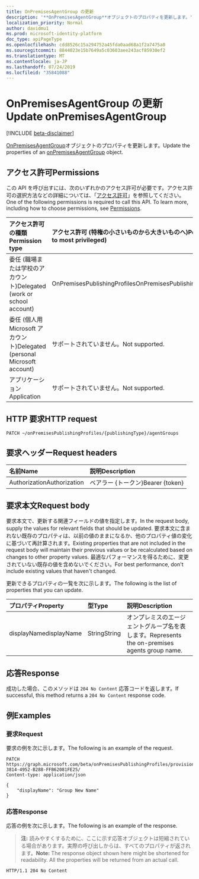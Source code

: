 ```yaml
---
title: OnPremisesAgentGroup の更新
description: '**OnPremisesAgentGroup**オブジェクトのプロパティを更新します。'
localization_priority: Normal
author: davidmu1
ms.prod: microsoft-identity-platform
doc_type: apiPageType
ms.openlocfilehash: cdd8526c15a294752a45fda0aad68a1f2a7475a0
ms.sourcegitcommit: 8844023e15b7649a5c03603aee243acf85930ef2
ms.translationtype: MT
ms.contentlocale: ja-JP
ms.lasthandoff: 07/24/2019
ms.locfileid: "35841088"
---
```

# <a name="update-onpremisesagentgroup"></a><span data-ttu-id="3f489-103">OnPremisesAgentGroup の更新</span><span class="sxs-lookup"><span data-stu-id="3f489-103">Update onPremisesAgentGroup</span></span>

[!INCLUDE [beta-disclaimer](../../includes/beta-disclaimer.md)]

<span data-ttu-id="3f489-104">[OnPremisesAgentGroup](../resources/onpremisesagentgroup.md)オブジェクトのプロパティを更新します。</span><span class="sxs-lookup"><span data-stu-id="3f489-104">Update the properties of an [onPremisesAgentGroup](../resources/onpremisesagentgroup.md) object.</span></span>

## <a name="permissions"></a><span data-ttu-id="3f489-105">アクセス許可</span><span class="sxs-lookup"><span data-stu-id="3f489-105">Permissions</span></span>

<span data-ttu-id="3f489-p101">この API を呼び出すには、次のいずれかのアクセス許可が必要です。アクセス許可の選択方法などの詳細については、「[アクセス許可](/graph/permissions-reference)」を参照してください。</span><span class="sxs-lookup"><span data-stu-id="3f489-p101">One of the following permissions is required to call this API. To learn more, including how to choose permissions, see [Permissions](/graph/permissions-reference).</span></span>

| <span data-ttu-id="3f489-108">アクセス許可の種類</span><span class="sxs-lookup"><span data-stu-id="3f489-108">Permission type</span></span>                        | <span data-ttu-id="3f489-109">アクセス許可 (特権の小さいものから大きいものへ)</span><span class="sxs-lookup"><span data-stu-id="3f489-109">Permissions (from least to most privileged)</span></span> |
|:--------------------------------------|:---------------------------------------------------------|
|<span data-ttu-id="3f489-110">委任 (職場または学校のアカウント)</span><span class="sxs-lookup"><span data-stu-id="3f489-110">Delegated (work or school account)</span></span>     | <span data-ttu-id="3f489-111">OnPremisesPublishingProfiles</span><span class="sxs-lookup"><span data-stu-id="3f489-111">OnPremisesPublishingProfiles.ReadWrite.All</span></span> |
| <span data-ttu-id="3f489-112">委任 (個人用 Microsoft アカウント)</span><span class="sxs-lookup"><span data-stu-id="3f489-112">Delegated (personal Microsoft account)</span></span> | <span data-ttu-id="3f489-113">サポートされていません。</span><span class="sxs-lookup"><span data-stu-id="3f489-113">Not supported.</span></span> |
| <span data-ttu-id="3f489-114">アプリケーション</span><span class="sxs-lookup"><span data-stu-id="3f489-114">Application</span></span>                            | <span data-ttu-id="3f489-115">サポートされていません。</span><span class="sxs-lookup"><span data-stu-id="3f489-115">Not supported.</span></span> |

## <a name="http-request"></a><span data-ttu-id="3f489-116">HTTP 要求</span><span class="sxs-lookup"><span data-stu-id="3f489-116">HTTP request</span></span>

<!-- { "blockType": "ignored" } -->

```http
PATCH ~/onPremisesPublishingProfiles/{publishingType}/agentGroups
```

## <a name="request-headers"></a><span data-ttu-id="3f489-117">要求ヘッダー</span><span class="sxs-lookup"><span data-stu-id="3f489-117">Request headers</span></span>

| <span data-ttu-id="3f489-118">名前</span><span class="sxs-lookup"><span data-stu-id="3f489-118">Name</span></span>       | <span data-ttu-id="3f489-119">説明</span><span class="sxs-lookup"><span data-stu-id="3f489-119">Description</span></span>|
|:-----------|:-----------|
| <span data-ttu-id="3f489-120">Authorization</span><span class="sxs-lookup"><span data-stu-id="3f489-120">Authorization</span></span> | <span data-ttu-id="3f489-121">ベアラー {トークン}</span><span class="sxs-lookup"><span data-stu-id="3f489-121">Bearer {token}</span></span> |

## <a name="request-body"></a><span data-ttu-id="3f489-122">要求本文</span><span class="sxs-lookup"><span data-stu-id="3f489-122">Request body</span></span>

<span data-ttu-id="3f489-123">要求本文で、更新する関連フィールドの値を指定します。</span><span class="sxs-lookup"><span data-stu-id="3f489-123">In the request body, supply the values for relevant fields that should be updated.</span></span> <span data-ttu-id="3f489-124">要求本文に含まれない既存のプロパティは、以前の値のままになるか、他のプロパティ値の変化に基づいて再計算されます。</span><span class="sxs-lookup"><span data-stu-id="3f489-124">Existing properties that are not included in the request body will maintain their previous values or be recalculated based on changes to other property values.</span></span> <span data-ttu-id="3f489-125">最適なパフォーマンスを得るために、変更されていない既存の値を含めないでください。</span><span class="sxs-lookup"><span data-stu-id="3f489-125">For best performance, don't include existing values that haven't changed.</span></span>

<span data-ttu-id="3f489-126">更新できるプロパティの一覧を次に示します。</span><span class="sxs-lookup"><span data-stu-id="3f489-126">The following is the list of properties that you can update.</span></span>

| <span data-ttu-id="3f489-127">プロパティ</span><span class="sxs-lookup"><span data-stu-id="3f489-127">Property</span></span>     | <span data-ttu-id="3f489-128">型</span><span class="sxs-lookup"><span data-stu-id="3f489-128">Type</span></span>        | <span data-ttu-id="3f489-129">説明</span><span class="sxs-lookup"><span data-stu-id="3f489-129">Description</span></span> |
|:-------------|:------------|:------------|
|<span data-ttu-id="3f489-130">displayName</span><span class="sxs-lookup"><span data-stu-id="3f489-130">displayName</span></span>|<span data-ttu-id="3f489-131">String</span><span class="sxs-lookup"><span data-stu-id="3f489-131">String</span></span>| <span data-ttu-id="3f489-132">オンプレミスのエージェントグループ名を表します。</span><span class="sxs-lookup"><span data-stu-id="3f489-132">Represents the on-premises agents group name.</span></span>|

## <a name="response"></a><span data-ttu-id="3f489-133">応答</span><span class="sxs-lookup"><span data-stu-id="3f489-133">Response</span></span>

<span data-ttu-id="3f489-134">成功した場合、このメソッドは `204 No Content` 応答コードを返します。</span><span class="sxs-lookup"><span data-stu-id="3f489-134">If successful, this method returns a `204 No Content` response code.</span></span>

## <a name="examples"></a><span data-ttu-id="3f489-135">例</span><span class="sxs-lookup"><span data-stu-id="3f489-135">Examples</span></span>

### <a name="request"></a><span data-ttu-id="3f489-136">要求</span><span class="sxs-lookup"><span data-stu-id="3f489-136">Request</span></span>

<span data-ttu-id="3f489-137">要求の例を次に示します。</span><span class="sxs-lookup"><span data-stu-id="3f489-137">The following is an example of the request.</span></span>
<!-- {
  "blockType": "request",
  "name": "update_onpremisesagentgroup"
}-->

```http
PATCH https://graph.microsoft.com/beta/onPremisesPublishingProfiles/provisioning/agentGroups/8832388F-3814-4952-B288-FFB62081FE25/
Content-type: application/json

{
    "displayName": "Group New Name"
}
```

### <a name="response"></a><span data-ttu-id="3f489-138">応答</span><span class="sxs-lookup"><span data-stu-id="3f489-138">Response</span></span>

<span data-ttu-id="3f489-139">応答の例を次に示します。</span><span class="sxs-lookup"><span data-stu-id="3f489-139">The following is an example of the response.</span></span>

> <span data-ttu-id="3f489-p103">**注:** 読みやすくするために、ここに示す応答オブジェクトは短縮されている場合があります。実際の呼び出しからは、すべてのプロパティが返されます。</span><span class="sxs-lookup"><span data-stu-id="3f489-p103">**Note:** The response object shown here might be shortened for readability. All the properties will be returned from an actual call.</span></span>

<!-- {
  "blockType": "response",
  "truncated": true,
  "@odata.type": "microsoft.graph.onPremisesAgentGroup"
} -->

```http
HTTP/1.1 204 No Content
```

<!-- uuid: 16cd6b66-4b1a-43a1-adaf-3a886856ed98
2019-02-04 14:57:30 UTC -->
<!-- {
  "type": "#page.annotation",
  "description": "Update onpremisesagentgroup",
  "keywords": "",
  "section": "documentation",
  "tocPath": ""
}-->
